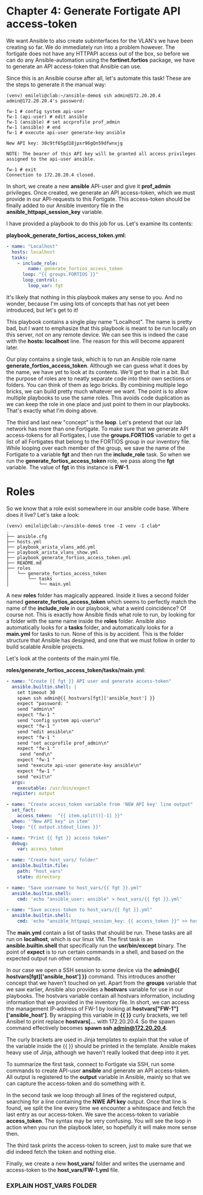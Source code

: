 # Chapter 4: Generate Fortigate API access-token
We want Ansible to also create subinterfaces for the VLAN's we have been creating so far. We do immediately run into a problem however. The fortigate does not have any HTTPAPI access out of the box, so before we can do any Ansible-automation using the **fortinet.fortios** package, we have to generate an API access-token that Ansible can use.

Since this is an Ansible course after all, let's automate this task! These are the steps to generate it the manual way:
```
(venv) emileli@clab:~/ansible-demo$ ssh admin@172.20.20.4
admin@172.20.20.4's password:

fw-1 # config system api-user
fw-1 (api-user) # edit ansible
fw-1 (ansible) # set accprofile prof_admin
fw-1 (ansible) # end
fw-1 # execute api-user generate-key ansible

New API key: 38c9tf65gd18jpxr96gQn59dfwnxjg

NOTE: The bearer of this API key will be granted all access privileges assigned to the api-user ansible.

fw-1 # exit
Connection to 172.20.20.4 closed.
```

In short, we create a new **ansible** API-user and give it **prof_admin** privileges. Once created, we generate an API access-token, which we must provide in our API-requests to this Fortigate. This access-token should be finally added to our Ansible inventory file in the **ansible_httpapi_session_key** variable.

I have provided a playbook to do this job for us. Let's examine its contents:

**playbook_generate_fortios_access_token.yml**:
```yaml
- name: "Localhost"
  hosts: localhost
  tasks:
    - include_role:
        name: generate_fortios_access_token
      loop: "{{ groups.FORTIOS }}"
      loop_control:
        loop_var: fgt
```

It's likely that nothing in this playbook makes any sense to you. And no wonder, because I'm using lots of concepts that has not yet been introduced, but let's get to it!

This playbook contains a single play name "Localhost". The name is pretty bad, but I want to emphasize that this playbook is meant to be run locally on this server, not on any remote device. We can see this is indeed the case with the **hosts: localhost** line. The reason for this will become apparent later.

Our play contains a single task, which is to run an Ansible role name **generate_fortios_access_token**. Although we can guess what it does by the name, we have yet to look at its contents. We'll get to that in a bit. But the purpose of roles are to neatly separate code into their own sections or folders. You can think of them as lego bricks. By combining multiple lego bricks, we can build pretty much whatever we want. 
The point is to allow multiple playbooks to use the same roles. This avoids code duplication as we can keep the role in one place and just point to them in our playbooks. That's exactly what I'm doing above. 

The third and last new "concept" is the **loop**. Let's pretend that our lab network has more than one Fortigate. To make sure that we generate API access-tokens for all Fortigates, I use the **groups.FORTIOS** variable to get a list of all Fortigates that belong to the FORTIOS group in our inventory file. 
While looping over each member of the group, we save the name of the Fortigate to a variable **fgt** and then run the **include_role** task. So when we run the **generate_fortios_access_token** role, we pass along the **fgt** variable. The value of **fgt** in this instance is **FW-1**.

# Roles
So we know that a role exist somewhere in our ansible code base. Where does it live? Let's take a look:

```
(venv) emileli@clab:~/ansible-demo$ tree -I venv -I clab*
.
├── ansible.cfg
├── hosts.yml
├── playbook_arista_vlans_add.yml
├── playbook_arista_vlans_show.yml
├── playbook_generate_fortios_access_token.yml
├── README.md
├── roles
│   └── generate_fortios_access_token
│       └── tasks
│           └── main.yml
```

A new **roles** folder has magically appeared. Inside it lives a second folder named **generate_fortios_access_token** which seems to perfectly match the name of the **include_role** in our playbook, what a weird coincidence? Of course not. This is exactly how Ansible finds what role to run, by looking for a folder with the same name inside the **roles** folder. Ansible also automatically looks for a **tasks** folder, and automatically looks for a **main.yml** for tasks to run.
None of this is by accident. This is the folder structure that Ansible has designed, and one that we must follow in order to build scalable Ansible projects.

Let's look at the contents of the main.yml file.

**roles/generate_fortios_access_token/tasks/main.yml**:
```yaml
- name: "Create {{ fgt }} API user and generate access-token"
  ansible.builtin.shell: |
    set timeout 30
    spawn ssh admin@{{ hostvars[fgt]['ansible_host'] }}
    expect "password: "
    send "admin\n"
    expect "fw-1 "
    send "config system api-user\n"
    expect "fw-1 "
    send "edit ansible\n"
    expect "fw-1 "
    send "set accprofile prof_admin\n"
    expect "fw-1 "
     send "end\n"
    expect "fw-1 "
    send "execute api-user generate-key ansible\n"
    expect "fw-1 "
    send "exit\n"
  args:
    executable: /usr/bin/expect
  register: output

- name: "Create access_token variable from 'NEW API key' line output"
  set_fact:
    access_token:  "{{ item.split()[-1] }}"
  when: '"New API key" in item'
  loop: "{{ output.stdout_lines }}"

- name: "Print {{ fgt }} access token"
  debug:
    var: access_token

- name: "Create host_vars/ folder"
  ansible.builtin.file:
    path: "host_vars"
    state: directory

- name: "Save username to host_vars/{{ fgt }}.yml"
  ansible.builtin.shell:
    cmd: 'echo "ansible_user: ansible" > host_vars/{{ fgt }}.yml'

- name: "Save access-token to host_vars/{{ fgt }}.yml"
  ansible.builtin.shell:
    cmd: 'echo "ansible_httpapi_session_key: {{ access_token }}" >> host_vars/{{ fgt }}.yml'
```

The **main.yml** contain a list of tasks that should be run. These tasks are all run on **localhost**, which is our linux VM. The first task is an **ansible.builtin.shell** that specifically run the **usr/bin/except** binary. The point of **expect** is to run certain commands in a shell, and based on the expected output run other commands.

In our case we open a SSH session to some device via the **admin@{{ hostvars[fgt]['ansible_host'] }}** command. This introduces another concept that we haven't touched on yet. Apart from the **groups** variable that we saw earlier, Ansible also provides a **hostvars** variable for use in our playbooks. The hostvars variable contain all hostvars information, including information that we provided in the inventory file. 
In short, we can access the management IP-address of FW-1 by looking at **hostvars["FW-1"]['ansible_host']**. By wrapping this variable in **{{ }}** curly brackets, we tell Ansibel to print replace **hostvars[...** with 172.20.20.4. So the spawn command effectively becomes **spawn ssh admin@172.20.20.4**. 

The curly brackets are used in Jinja templates to explain that the value of the variable inside the {{ }} should be printed in the template. Ansible makes heavy use of Jinja, although we haven't really looked that deep into it yet.

To summarize the first task, connect to Fortigate via SSH, run some commands to create API-user **ansible** and generate an API access-token. All output is registered to the **output** variable in Ansible, mainly so that we can capture the access-token and do something with it.

In the second task we loop through all lines of the registered output, searching for a line containing the **NWE API key** output. Once that line is found, we split the line every time we encounter a whitespace and fetch the last entry as our access-token. We save the access-token to variable **access_token**.
The syntax may be very confusing. You will see the loop in action when you run the playbook later, so hopefully it will make more sense then.

The third task prints the access-token to screen, just to make sure that we did indeed fetch the token and nothing else.

Finally, we create a new **host_vars/** folder and writes the username and access-token to the **host_vars/FW-1.yml** file.

### EXPLAIN HOST_VARS FOLDER ###
